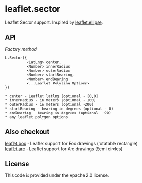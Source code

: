 # leaflet.sector
Leaflet Sector support. Inspired by [leaflet.ellipse](https://github.com/jdfergason/Leaflet.Ellipse).

## API

*Factory method*

    L.Sector({
              <LatLng> center,
              <Number> innerRadius,
              <Number> outerRadius,
              <Number> startBearing,
              <Number> endBearing
              <...Leaflet Polyline Options>
    })

    * center - Leaflet latlng (optional - [0,0])
    * innerRadius - in meters (optional - 100)
    * outerRadius - in meters (optional -200)
    * startBearing - bearing in degrees (optional - 0)
    * endBearing - bearing in degrees (optional - 90)
    * any leaflet polygon options 

## Also checkout

[leaflet.box](https://github.com/jjwtay/leaflet.box) - Leaflet support for Box drawings (rotatable rectangle)
[leaflet.arc](https://github.com/jjwtay/leaflet.arc) - Leaflet support for Arc drawings (Semi circles)


## License

This code is provided under the Apache 2.0 license.
